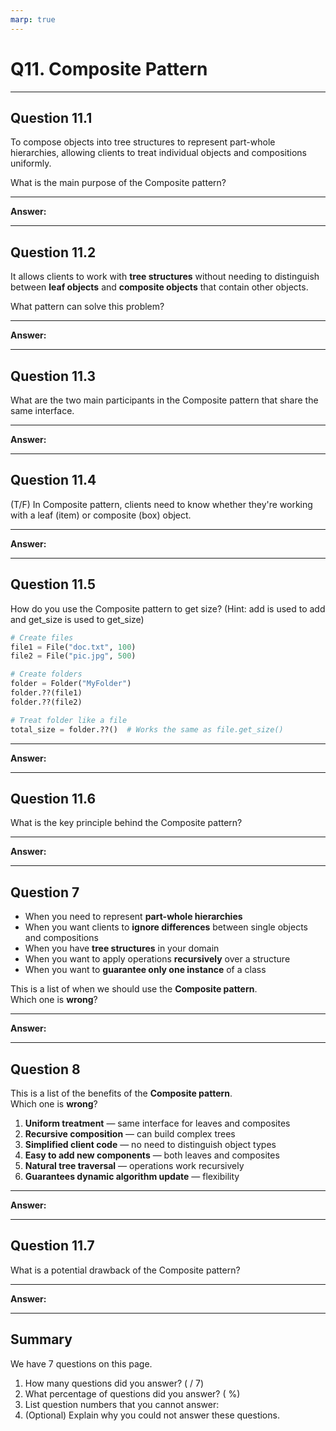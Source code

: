 ```yaml
---
marp: true
---
```


# Q11. Composite Pattern

---

## Question 11.1

To compose objects into tree structures to represent part-whole hierarchies, allowing clients to treat individual objects and compositions uniformly.

What is the main purpose of the Composite pattern?

---

**Answer:**


---

## Question 11.2

It allows clients to work with **tree structures** without needing to distinguish between **leaf objects** and **composite objects** that contain other objects.

What pattern can solve this problem?

---

**Answer:**


---

## Question 11.3

What are the two main participants in the Composite pattern that share the same interface.

---

**Answer:**


---

## Question 11.4

(T/F) In Composite pattern, clients need to know whether they're working with a leaf (item) or composite (box) object.

---

**Answer:**


---

## Question 11.5

How do you use the Composite pattern to get size? (Hint: add is used to add and get_size is used to get_size)

```python
# Create files
file1 = File("doc.txt", 100)
file2 = File("pic.jpg", 500)

# Create folders
folder = Folder("MyFolder")
folder.??(file1)
folder.??(file2)

# Treat folder like a file
total_size = folder.??()  # Works the same as file.get_size()
```

---

**Answer:**


---

## Question 11.6

What is the key principle behind the Composite pattern?

---

**Answer:**


---

## Question  7

- When you need to represent **part-whole hierarchies**
- When you want clients to **ignore differences** between single objects and compositions
- When you have **tree structures** in your domain
- When you want to apply operations **recursively** over a structure
- When you want to **guarantee only one instance** of a class

This is a list of when we should use the **Composite pattern**.  
Which one is **wrong**?

---

**Answer:**


---

## Question  8

This is a list of the benefits of the **Composite pattern**.  
Which one is **wrong**?

1. **Uniform treatment** — same interface for leaves and composites  
2. **Recursive composition** — can build complex trees  
3. **Simplified client code** — no need to distinguish object types  
4. **Easy to add new components** — both leaves and composites  
5. **Natural tree traversal** — operations work recursively  
6. **Guarantees dynamic algorithm update** — flexibility

---

**Answer:**


---

## Question 11.7

What is a potential drawback of the Composite pattern?

---

**Answer:**


---

## Summary

We have 7 questions on this page.

1. How many questions did you answer? ( / 7)
2. What percentage of questions did you answer? (  %)
3. List question numbers that you cannot answer:
4. (Optional) Explain why you could not answer these questions.
